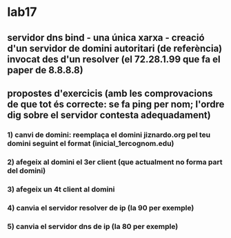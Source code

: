 # lab17
## servidor dns bind - una única xarxa - creació d'un servidor de domini autoritari (de referència)  invocat des d'un resolver (el 72.28.1.99 que fa el paper de 8.8.8.8)

## propostes d'exercicis  (amb les comprovacions de que tot és correcte: se fa ping per nom; l'ordre dig sobre el servidor contesta adequadament)  

### 1) canvi de domini: reemplaça el domini jiznardo.org pel teu domini seguint el format (inicial_1ercognom.edu)  
### 2) afegeix al domini el 3er client (que actualment no forma part del domini)  

### 3) afegeix un 4t client al domini  

### 4) canvia el servidor resolver de ip (la 90 per exemple)  

### 5) canvia el servidor dns de ip (la 80 per exemple)


